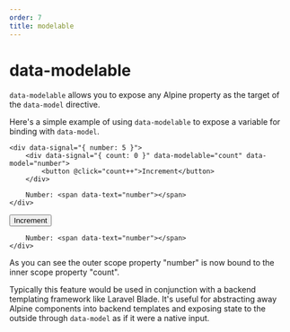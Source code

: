 ```yaml
---
order: 7
title: modelable
---
```


# data-modelable

`data-modelable` allows you to expose any Alpine property as the target of the `data-model` directive.

Here's a simple example of using `data-modelable` to expose a variable for binding with `data-model`.

```alpine
<div data-signal="{ number: 5 }">
    <div data-signal="{ count: 0 }" data-modelable="count" data-model="number">
        <button @click="count++">Increment</button>
    </div>

    Number: <span data-text="number"></span>
</div>
```

<!-- START_VERBATIM -->
<div class="demo">
    <div data-signal="{ number: 5 }">
        <div data-signal="{ count: 0 }" data-modelable="count" data-model="number">
            <button @click="count++">Increment</button>
        </div>

        Number: <span data-text="number"></span>
    </div>
</div>
<!-- END_VERBATIM -->

As you can see the outer scope property "number" is now bound to the inner scope property "count".

Typically this feature would be used in conjunction with a backend templating framework like Laravel Blade. It's useful for abstracting away Alpine components into backend templates and exposing state to the outside through `data-model` as if it were a native input.
